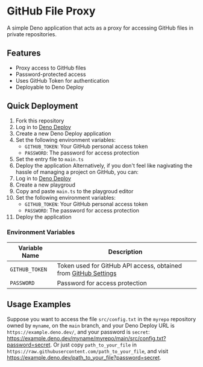 # GitHub File Proxy

A simple Deno application that acts as a proxy for accessing GitHub files in private repositories.

## Features

- Proxy access to GitHub files
- Password-protected access
- Uses GitHub Token for authentication
- Deployable to Deno Deploy

## Quick Deployment

1. Fork this repository
2. Log in to [Deno Deploy](https://dash.deno.com/)
3. Create a new Deno Deploy application
4. Set the following environment variables:
   - `GITHUB_TOKEN`: Your GitHub personal access token
   - `PASSWORD`: The password for access protection
5. Set the entry file to `main.ts`
6. Deploy the application
Alternatively, if you don't feel like nagivating the hassle of managing a project on GitHub, you can:
1. Log in to [Deno Deploy](https://dash.deno.com/)
2. Create a new playgroud
3. Copy and paste `main.ts` to the playgroud editor
4. Set the following environment variables:
   - `GITHUB_TOKEN`: Your GitHub personal access token
   - `PASSWORD`: The password for access protection
5. Deploy the application



### Environment Variables

| Variable Name | Description |
|---------------|-------------|
| `GITHUB_TOKEN` | Token used for GitHub API access, obtained from [GitHub Settings](https://github.com/settings/tokens) |
| `PASSWORD` | Password for access protection |


## Usage Examples

Suppose you want to access the file `src/config.txt` in the `myrepo` repository owned by `myname`, on the `main` branch, and your Deno Deploy URL is `https://example.deno.dev/`, and your password is `secret`: https://example.deno.dev/myname/myrepo/main/src/config.txt?password=secret. Or just copy `path_to_your_file` in `https://raw.githubusercontent.com/path_to_your_file`, and visit https://example.deno.dev/path_to_your_file?password=secret.

